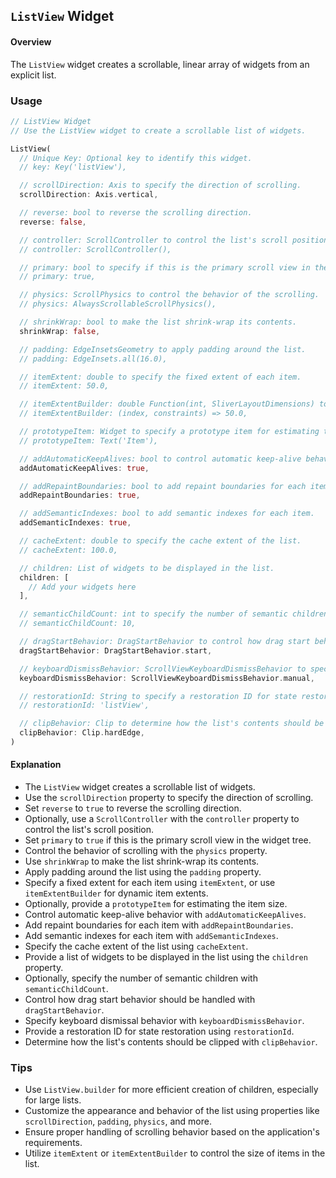 ## `ListView` Widget

#### Overview
The `ListView` widget creates a scrollable, linear array of widgets from an explicit list.

### Usage
```dart
// ListView Widget
// Use the ListView widget to create a scrollable list of widgets.

ListView(
  // Unique Key: Optional key to identify this widget.
  // key: Key('listView'),

  // scrollDirection: Axis to specify the direction of scrolling.
  scrollDirection: Axis.vertical,

  // reverse: bool to reverse the scrolling direction.
  reverse: false,

  // controller: ScrollController to control the list's scroll position.
  // controller: ScrollController(),

  // primary: bool to specify if this is the primary scroll view in the widget tree.
  // primary: true,

  // physics: ScrollPhysics to control the behavior of the scrolling.
  // physics: AlwaysScrollableScrollPhysics(),

  // shrinkWrap: bool to make the list shrink-wrap its contents.
  shrinkWrap: false,

  // padding: EdgeInsetsGeometry to apply padding around the list.
  // padding: EdgeInsets.all(16.0),

  // itemExtent: double to specify the fixed extent of each item.
  // itemExtent: 50.0,

  // itemExtentBuilder: double Function(int, SliverLayoutDimensions) to specify the extent of each item dynamically.
  // itemExtentBuilder: (index, constraints) => 50.0,

  // prototypeItem: Widget to specify a prototype item for estimating the item size.
  // prototypeItem: Text('Item'),

  // addAutomaticKeepAlives: bool to control automatic keep-alive behavior.
  addAutomaticKeepAlives: true,

  // addRepaintBoundaries: bool to add repaint boundaries for each item.
  addRepaintBoundaries: true,

  // addSemanticIndexes: bool to add semantic indexes for each item.
  addSemanticIndexes: true,

  // cacheExtent: double to specify the cache extent of the list.
  // cacheExtent: 100.0,

  // children: List of widgets to be displayed in the list.
  children: [
    // Add your widgets here
  ],

  // semanticChildCount: int to specify the number of semantic children.
  // semanticChildCount: 10,

  // dragStartBehavior: DragStartBehavior to control how drag start behavior should be handled.
  dragStartBehavior: DragStartBehavior.start,

  // keyboardDismissBehavior: ScrollViewKeyboardDismissBehavior to specify keyboard dismissal behavior.
  keyboardDismissBehavior: ScrollViewKeyboardDismissBehavior.manual,

  // restorationId: String to specify a restoration ID for state restoration.
  // restorationId: 'listView',

  // clipBehavior: Clip to determine how the list's contents should be clipped.
  clipBehavior: Clip.hardEdge,
)
```

#### Explanation
- The `ListView` widget creates a scrollable list of widgets.
- Use the `scrollDirection` property to specify the direction of scrolling.
- Set `reverse` to `true` to reverse the scrolling direction.
- Optionally, use a `ScrollController` with the `controller` property to control the list's scroll position.
- Set `primary` to `true` if this is the primary scroll view in the widget tree.
- Control the behavior of scrolling with the `physics` property.
- Use `shrinkWrap` to make the list shrink-wrap its contents.
- Apply padding around the list using the `padding` property.
- Specify a fixed extent for each item using `itemExtent`, or use `itemExtentBuilder` for dynamic item extents.
- Optionally, provide a `prototypeItem` for estimating the item size.
- Control automatic keep-alive behavior with `addAutomaticKeepAlives`.
- Add repaint boundaries for each item with `addRepaintBoundaries`.
- Add semantic indexes for each item with `addSemanticIndexes`.
- Specify the cache extent of the list using `cacheExtent`.
- Provide a list of widgets to be displayed in the list using the `children` property.
- Optionally, specify the number of semantic children with `semanticChildCount`.
- Control how drag start behavior should be handled with `dragStartBehavior`.
- Specify keyboard dismissal behavior with `keyboardDismissBehavior`.
- Provide a restoration ID for state restoration using `restorationId`.
- Determine how the list's contents should be clipped with `clipBehavior`.

### Tips
- Use `ListView.builder` for more efficient creation of children, especially for large lists.
- Customize the appearance and behavior of the list using properties like `scrollDirection`, `padding`, `physics`, and more.
- Ensure proper handling of scrolling behavior based on the application's requirements.
- Utilize `itemExtent` or `itemExtentBuilder` to control the size of items in the list.
